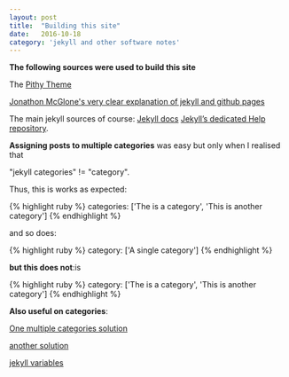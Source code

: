```yaml
---
layout: post
title:  "Building this site"
date:   2016-10-18
category: 'jekyll and other software notes'
---
```


**The following sources were used to build this site**

The <a href="https://github.com/smallmuou/Jekyll-Pithy">Pithy Theme</a>

<a href="http://jmcglone.com/guides/github-pages/">Jonathon McGlone's very clear explanation of jekyll and github pages</A>

The main jekyll sources of course:
[Jekyll docs][jekyll] 
[Jekyll’s dedicated Help repository][jekyll-help].

**Assigning posts to multiple categories** was easy but only when I realised that 

"jekyll categories" != "category".  

Thus, this is works as expected: 

{% highlight ruby %}
categories: ['The is a category', 'This is another category'] 
{% endhighlight %}

and so does:

{% highlight ruby %}
category: ['A single category']
{% endhighlight %}

**but this does not**:is

{% highlight ruby %}
category:  ['The is a category', 'This is another category'] 
{% endhighlight %}

**Also useful on categories**:

<a href="https://github.com/jekyll/jekyll-help/issues/129">One multiple categories solution</a></br>

<a href="https://amakelov.github.io/2015/11/24/multiple-categories-for-jekyll-posts.html">another solution</a>

<a href="http://jekyllrb.com/docs/frontmatter/#predefined-global-variables">jekyll variables</a>



[jekyll]:      http://jekyllrb.com
[jekyll-gh]:   https://github.com/jekyll/jekyll
[jekyll-help]: https://github.com/jekyll/jekyll-help

